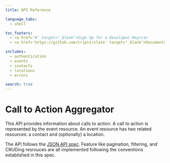 ```yaml
---
title: API Reference

language_tabs:
  - shell

toc_footers:
  - <a href='#' target="_blank">Sign Up for a Developer Key</a>
  - <a href='https://github.com/tripit/slate' target="_blank">Documentation Powered by Slate</a>

includes:
  - authentication
  - events
  - contacts
  - locations
  - errors

search: true
---
```


# Call to Action Aggregator

This API provides information about calls to action.  A call to action is
represented by the event resource.  An event resource has two related
resources: a contact and (optionally) a location.

The API follows the [JSON API spec](http://jsonapi.org/).  Feature like
pagination, filtering, and CRUDing resrouces are all implemented following the
conventions established in this spec.


